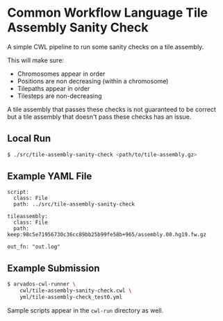Common Workflow Language Tile Assembly Sanity Check
===

A simple CWL pipeline to run some sanity checks on a tile assembly.

This will make sure:

* Chromosomes appear in order
* Positions are non decreasing (within a chromosome)
* Tilepaths appear in order
* Tilesteps are non-decreasing

A tile assembly that passes these checks is not guaranteed to be correct
but a tile assembly that doesn't pass these checks has an issue.

Local Run
---

```bash
$ ./src/tile-assembly-sanity-check <path/to/tile-assembly.gz>
```

Example YAML File
---

```
script:
  class: File
  path: ../src/tile-assembly-sanity-check

tileassembly:
  class: File
  path: keep:98c5e71956730c36cc89bb25b99fe58b+965/assembly.00.hg19.fw.gz

out_fn: "out.log"
```

Example Submission
---

```bash
$ arvados-cwl-runner \
    cwl/tile-assembly-sanity-check.cwl \
    yml/tile-assembly-check_test0.yml
```

Sample scripts appear in the `cwl-run` directory as well.
